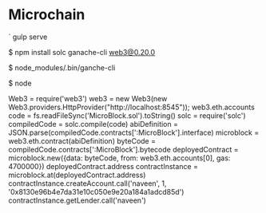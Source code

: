 # Microchain

`
gulp serve

$ npm install solc ganache-cli web3@0.20.0

$ node_modules/.bin/ganche-cli

$ node

Web3 = require('web3')
web3 = new Web3(new Web3.providers.HttpProvider("http://localhost:8545"));
web3.eth.accounts
code = fs.readFileSync('MicroBlock.sol').toString()
solc = require('solc')
compiledCode = solc.compile(code)
abiDefinition = JSON.parse(compiledCode.contracts[':MicroBlock'].interface)
microblock = web3.eth.contract(abiDefinition)
byteCode = compiledCode.contracts[':MicroBlock'].bytecode
deployedContract = microblock.new({data: byteCode, from: web3.eth.accounts[0], gas: 4700000})
deployedContract.address
contractInstance = microblock.at(deployedContract.address)
contractInstance.createAccount.call('naveen', 1, '0x8130e96b4e7da31e10c050e9e20a184a1adcd85d')
contractInstance.getLender.call('naveen')
